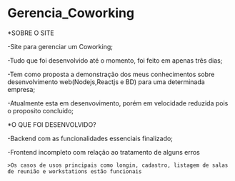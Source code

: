 # Gerencia_Coworking

*SOBRE O SITE

-Site para gerenciar um Coworking;

-Tudo que foi desenvolvido até o momento, foi feito em apenas três dias;

-Tem como proposta a demonstração dos meus conhecimentos sobre desenvolvimento web(Nodejs,Reactjs e BD) para uma determinada empresa;

-Atualmente esta em desenvovimento, porém em velocidade reduzida pois o proposito concluido;

*O QUE FOI DESENVOLVIDO?

-Backend com as funcionalidades essenciais finalizado;

-Frontend incompleto com relação ao tratamento de alguns erros
	
	>Os casos de usos principais como longin, cadastro, listagem de salas de reunião e workstations estão funcionais
